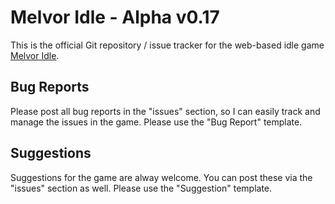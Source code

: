 # Melvor Idle - Alpha v0.17

This is the official Git repository / issue tracker for the web-based idle game [Melvor Idle](https://www.melvoridle.com/).

## Bug Reports

Please post all bug reports in the "issues" section, so I can easily track and manage the issues in the game. Please use the "Bug Report" template.

## Suggestions

Suggestions for the game are alway welcome. You can post these via the "issues" section as well. Please use the "Suggestion" template.
